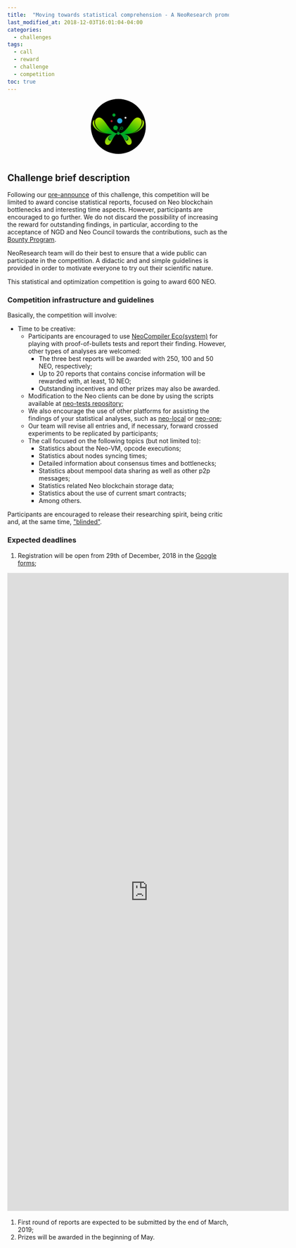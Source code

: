 ```yaml
---
title:  "Moving towards statistical comprehension - A NeoResearch promoted scientific reflection"
last_modified_at: 2018-12-03T16:01:04-04:00
categories:
  - challenges
tags:
  - call
  - reward
  - challenge
  - competition
toc: true
---
```

<p align="center">
<style>
    img {
      border-radius: 50%;
    }
</style>    
    <img
      src="https://raw.githubusercontent.com/NeoResearch/neoresearch.github.io/master/assets/images/logo/Gemcut-butterfly/butterfly-05-final.png"
      width="125px;" >

</p>

<h1 align="center"></h1>

## Challenge brief description

Following our [pre-announce](/challenges/PreAnnounce-StatisticalChallenge/) of this challenge,
this competition will be limited to award concise statistical reports, focused on Neo blockchain bottlenecks and interesting time aspects.
However, participants are encouraged to go further.
We do not discard the possibility of increasing the reward for outstanding findings, in particular,
according to the acceptance of NGD and Neo Council towards the contributions, such as the [Bounty Program](https://neo.org/blog/details/4105).

NeoResearch team will do their best to ensure that a wide public can participate in the competition.
A didactic and and simple guidelines is provided in order to motivate everyone to try out their scientific nature.

This statistical and optimization competition is going to award 600 NEO.

### Competition infrastructure and guidelines

Basically, the competition will involve:

* Time to be creative:
  - Participants are encouraged to use [NeoCompiler Eco(system)](https://github.com/NeoResearch/neocompiler-eco) for playing with proof-of-bullets tests and report their finding. However, other types of analyses are welcomed:
    - The three best reports will be awarded with 250, 100 and 50 NEO, respectively;
    - Up to 20 reports that contains concise information will be rewarded with, at least, 10 NEO;
    - Outstanding incentives and other prizes may also be awarded.
  - Modification to the Neo clients can be done by using the scripts available at [neo-tests repository](https://github.com/NeoResearch/neo-tests/tree/master/docker-build-neo-cli);
  - We also encourage the use of other platforms for assisting the findings of your statistical analyses, such as [neo-local](https://github.com/CityOfZion/neo-local) or [neo-one](https://github.com/neo-one-suite/neo-one);
  - Our team will revise all entries and, if necessary, forward crossed experiments to be replicated by participants;
  - The call focused on the following topics (but not limited to):
      - Statistics about the Neo-VM, opcode executions;
      - Statistics about nodes syncing times;
      - Detailed information about consensus times and bottlenecks;
      - Statistics about mempool data sharing as well as other p2p messages;
      - Statistics related Neo blockchain storage data;
      - Statistics about the use of current smart contracts;
      - Among others.

Participants are encouraged to release their researching spirit, being critic and, at the same time, ["blinded"](https://en.wikipedia.org/wiki/Blinded_experiment).

### Expected deadlines

1. Registration will be open from 29th of December, 2018 in the [Google forms](https://goo.gl/forms/BMcfW7uDTpfLTTyo1);

<iframe src="https://docs.google.com/forms/d/e/1FAIpQLSfbV75jywaKwbZsuK9XWtfBDVlS3Numz0BS46kNytkfwryrFQ/viewform?embedded=true" width="640" height="1451" frameborder="0" marginheight="0" marginwidth="0">Loading...</iframe>

1. First round of reports are expected to be submitted by the end of March, 2019;
1. Prizes will be awarded in the beginning of May.
